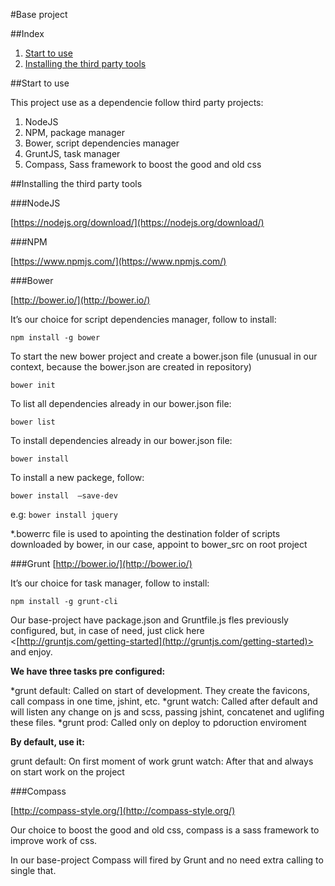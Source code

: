 #Base project

##Index

1. [Start to use](https://github.com/andremachadodev/base-project#start-to-use)
2. [Installing the third party tools](https://github.com/andremachadodev/base-project#installing-the-tools)

<a name="start-to-use"></a>
##Start to use

This project use as a dependencie follow third party projects:

1. NodeJS
2. NPM, package manager
3. Bower, script dependencies manager
4. GruntJS, task manager
5. Compass, Sass framework to boost the good and old css

<a name="installing-the-tools"></a>
##Installing the third party tools

###NodeJS

[https://nodejs.org/download/](https://nodejs.org/download/)

###NPM

[https://www.npmjs.com/](https://www.npmjs.com/)

###Bower

[http://bower.io/](http://bower.io/)

It’s our choice for script dependencies manager, follow to install:

<code>npm install -g bower</code>

To start the new bower project and create a bower.json file (unusual in our context, because the bower.json are created in repository)

<code>bower init</code>

To list all dependencies already in our bower.json file:

<code>bower list</code>

To install dependencies already in our bower.json file:

<code>bower install</code>

To install a new packege, follow:

<code>bower install <package-name> —save-dev</code>

e.g: <code>bower install jquery</code>

*.bowerrc file is used to apointing the destination folder of scripts downloaded by bower, in our case, appoint to bower_src on root project

###Grunt [http://bower.io/](http://bower.io/)

It’s our choice for task manager, follow to install:

<code>npm install -g grunt-cli</code>

Our base-project have package.json and Gruntfile.js fles previously configured, but, in case of need, just click here <[http://gruntjs.com/getting-started](http://gruntjs.com/getting-started)> and enjoy.

**We have three tasks pre configured:**

  *grunt default: Called on start of development. They create the favicons, call compass in one time, jshint, etc.
  *grunt watch: Called after default and will listen any change on js and scss, passing jshint, concatenet and uglifing these files.
  *grunt prod: Called only on deploy to pdoruction enviroment

**By default, use it:**

  grunt default: On first moment of work
  grunt watch: After that and always on start work on the project

###Compass

[http://compass-style.org/](http://compass-style.org/)

Our choice to boost the good and old css, compass is a sass framework to improve work of css.

In our base-project Compass will fired by Grunt and no need extra calling to single that.
